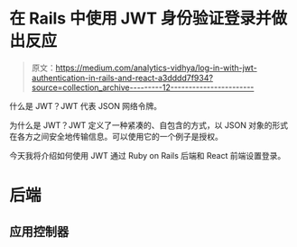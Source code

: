 # 在 Rails 中使用 JWT 身份验证登录并做出反应

> 原文：<https://medium.com/analytics-vidhya/log-in-with-jwt-authentication-in-rails-and-react-a3dddd7f934?source=collection_archive---------12----------------------->

什么是 JWT？JWT 代表 JSON 网络令牌。

为什么是 JWT？JWT 定义了一种紧凑的、自包含的方式，以 JSON 对象的形式在各方之间安全地传输信息。可以使用它的一个例子是授权。

今天我将介绍如何使用 JWT 通过 Ruby on Rails 后端和 React 前端设置登录。

# **后端**

## 应用控制器